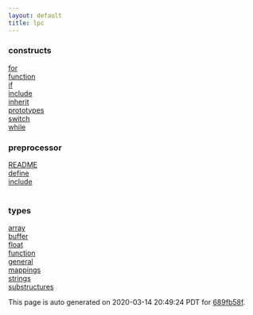 ```yaml
---
layout: default
title: lpc
---
```



### constructs

<div class='container'>
<div class='row'>
<div class='col-sm-3'>
<div><a href='constructs/for.html'>for</a></div>
</div>
<div class='col-sm-3'>
<div><a href='constructs/function.html'>function</a></div>
</div>
<div class='col-sm-3'>
<div><a href='constructs/if.html'>if</a></div>
</div>
<div class='col-sm-3'>
<div><a href='constructs/include.html'>include</a></div>
</div>
</div>
<div class='row'>
<div class='col-sm-3'>
<div><a href='constructs/inherit.html'>inherit</a></div>
</div>
<div class='col-sm-3'>
<div><a href='constructs/prototypes.html'>prototypes</a></div>
</div>
<div class='col-sm-3'>
<div><a href='constructs/switch.html'>switch</a></div>
</div>
<div class='col-sm-3'>
<div><a href='constructs/while.html'>while</a></div>
</div>
</div>
</div>

### preprocessor

<div class='container'>
<div class='row'>
<div class='col-sm-3'>
<div><a href='preprocessor/README.html'>README</a></div>
</div>
<div class='col-sm-3'>
<div><a href='preprocessor/define.html'>define</a></div>
</div>
<div class='col-sm-3'>
<div><a href='preprocessor/include.html'>include</a></div>
</div>
<div>&nbsp;</div>
</div>
</div>

### types

<div class='container'>
<div class='row'>
<div class='col-sm-3'>
<div><a href='types/array.html'>array</a></div>
</div>
<div class='col-sm-3'>
<div><a href='types/buffer.html'>buffer</a></div>
</div>
<div class='col-sm-3'>
<div><a href='types/float.html'>float</a></div>
</div>
<div class='col-sm-3'>
<div><a href='types/function.html'>function</a></div>
</div>
</div>
<div class='row'>
<div class='col-sm-3'>
<div><a href='types/general.html'>general</a></div>
</div>
<div class='col-sm-3'>
<div><a href='types/mappings.html'>mappings</a></div>
</div>
<div class='col-sm-3'>
<div><a href='types/strings.html'>strings</a></div>
</div>
<div class='col-sm-3'>
<div><a href='types/substructures.html'>substructures</a></div>
</div>
</div>
</div>



This page is auto generated on 2020-03-14 20:49:24 PDT for [689fb58f](https://github.com/fluffos/fluffos/tree/689fb58f).


